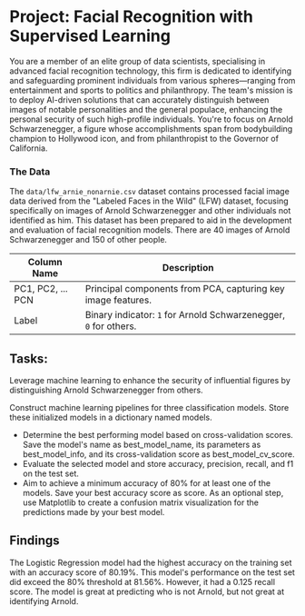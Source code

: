 # Project: Facial Recognition with Supervised Learning

You are a member of an elite group of data scientists, specialising in advanced facial recognition technology, this firm is dedicated to identifying and safeguarding prominent individuals from various spheres—ranging from entertainment and sports to politics and philanthropy. The team's mission is to deploy AI-driven solutions that can accurately distinguish between images of notable personalities and the general populace, enhancing the personal security of such high-profile individuals. You're to focus on Arnold Schwarzenegger, a figure whose accomplishments span from bodybuilding champion to Hollywood icon, and from philanthropist to the Governor of California. 

### **The Data**
The `data/lfw_arnie_nonarnie.csv` dataset contains processed facial image data derived from the "Labeled Faces in the Wild" (LFW) dataset, focusing specifically on images of Arnold Schwarzenegger and other individuals not identified as him. This dataset has been prepared to aid in the development and evaluation of facial recognition models. There are 40 images of Arnold Schwarzenegger and 150 of other people.

| Column Name | Description |
|-------------|-------------|
| PC1, PC2, ... PCN | Principal components from PCA, capturing key image features. |
| Label | Binary indicator: `1` for Arnold Schwarzenegger, `0` for others. |

## Tasks:
Leverage machine learning to enhance the security of influential figures by distinguishing Arnold Schwarzenegger from others.

Construct machine learning pipelines for three classification models. Store these initialized models in a dictionary named models.
* Determine the best performing model based on cross-validation scores. Save the model's name as best_model_name, its parameters as best_model_info, and its cross-validation score as best_model_cv_score.
* Evaluate the selected model and store accuracy, precision, recall, and f1 on the test set.
* Aim to achieve a minimum accuracy of 80% for at least one of the models. Save your best accuracy score as score.
As an optional step, use Matplotlib to create a confusion matrix visualization for the predictions made by your best model.

## Findings
The Logistic Regression model had the highest accuracy on the training set with an accuracy score of 80.19%. This model's performance on the test set did exceed the 80% threshold at 81.56%. However, it had a 0.125 recall score. The model is great at predicting who is not Arnold, but not great at identifying Arnold. 

